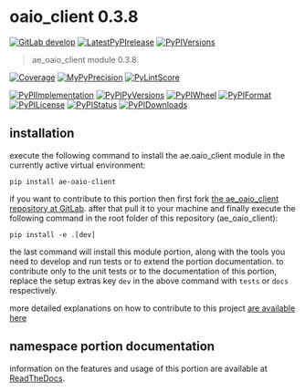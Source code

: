 <!-- THIS FILE IS EXCLUSIVELY MAINTAINED by the project ae.ae V0.3.95 -->
<!-- THIS FILE IS EXCLUSIVELY MAINTAINED by the project aedev.tpl_namespace_root V0.3.14 -->
# oaio_client 0.3.8

[![GitLab develop](https://img.shields.io/gitlab/pipeline/ae-group/ae_oaio_client/develop?logo=python)](
    https://gitlab.com/ae-group/ae_oaio_client)
[![LatestPyPIrelease](
    https://img.shields.io/gitlab/pipeline/ae-group/ae_oaio_client/release0.3.7?logo=python)](
    https://gitlab.com/ae-group/ae_oaio_client/-/tree/release0.3.7)
[![PyPIVersions](https://img.shields.io/pypi/v/ae_oaio_client)](
    https://pypi.org/project/ae-oaio-client/#history)

>ae_oaio_client module 0.3.8.

[![Coverage](https://ae-group.gitlab.io/ae_oaio_client/coverage.svg)](
    https://ae-group.gitlab.io/ae_oaio_client/coverage/index.html)
[![MyPyPrecision](https://ae-group.gitlab.io/ae_oaio_client/mypy.svg)](
    https://ae-group.gitlab.io/ae_oaio_client/lineprecision.txt)
[![PyLintScore](https://ae-group.gitlab.io/ae_oaio_client/pylint.svg)](
    https://ae-group.gitlab.io/ae_oaio_client/pylint.log)

[![PyPIImplementation](https://img.shields.io/pypi/implementation/ae_oaio_client)](
    https://gitlab.com/ae-group/ae_oaio_client/)
[![PyPIPyVersions](https://img.shields.io/pypi/pyversions/ae_oaio_client)](
    https://gitlab.com/ae-group/ae_oaio_client/)
[![PyPIWheel](https://img.shields.io/pypi/wheel/ae_oaio_client)](
    https://gitlab.com/ae-group/ae_oaio_client/)
[![PyPIFormat](https://img.shields.io/pypi/format/ae_oaio_client)](
    https://pypi.org/project/ae-oaio-client/)
[![PyPILicense](https://img.shields.io/pypi/l/ae_oaio_client)](
    https://gitlab.com/ae-group/ae_oaio_client/-/blob/develop/LICENSE.md)
[![PyPIStatus](https://img.shields.io/pypi/status/ae_oaio_client)](
    https://libraries.io/pypi/ae-oaio-client)
[![PyPIDownloads](https://img.shields.io/pypi/dm/ae_oaio_client)](
    https://pypi.org/project/ae-oaio-client/#files)


## installation


execute the following command to install the
ae.oaio_client module
in the currently active virtual environment:
 
```shell script
pip install ae-oaio-client
```

if you want to contribute to this portion then first fork
[the ae_oaio_client repository at GitLab](
https://gitlab.com/ae-group/ae_oaio_client "ae.oaio_client code repository").
after that pull it to your machine and finally execute the
following command in the root folder of this repository
(ae_oaio_client):

```shell script
pip install -e .[dev]
```

the last command will install this module portion, along with the tools you need
to develop and run tests or to extend the portion documentation. to contribute only to the unit tests or to the
documentation of this portion, replace the setup extras key `dev` in the above command with `tests` or `docs`
respectively.

more detailed explanations on how to contribute to this project
[are available here](
https://gitlab.com/ae-group/ae_oaio_client/-/blob/develop/CONTRIBUTING.rst)


## namespace portion documentation

information on the features and usage of this portion are available at
[ReadTheDocs](
https://ae.readthedocs.io/en/latest/_autosummary/ae.oaio_client.html
"ae_oaio_client documentation").
